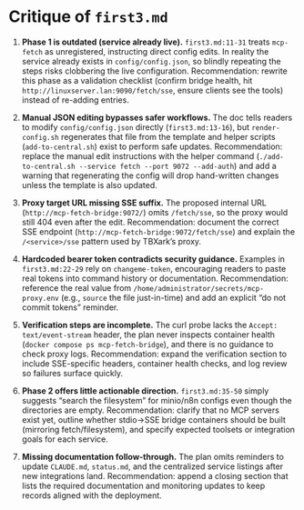 # Critique of `first3.md`

1. **Phase 1 is outdated (service already live).** `first3.md:11-31` treats `mcp-fetch` as unregistered, instructing direct config edits. In reality the service already exists in `config/config.json`, so blindly repeating the steps risks clobbering the live configuration. Recommendation: rewrite this phase as a validation checklist (confirm bridge health, hit `http://linuxserver.lan:9090/fetch/sse`, ensure clients see the tools) instead of re-adding entries.

2. **Manual JSON editing bypasses safer workflows.** The doc tells readers to modify `config/config.json` directly (`first3.md:13-16`), but `render-config.sh` regenerates that file from the template and helper scripts (`add-to-central.sh`) exist to perform safe updates. Recommendation: replace the manual edit instructions with the helper command (`./add-to-central.sh --service fetch --port 9072 --add-auth`) and add a warning that regenerating the config will drop hand-written changes unless the template is also updated.

3. **Proxy target URL missing SSE suffix.** The proposed internal URL (`http://mcp-fetch-bridge:9072/`) omits `/fetch/sse`, so the proxy would still 404 even after the edit. Recommendation: document the correct SSE endpoint (`http://mcp-fetch-bridge:9072/fetch/sse`) and explain the `/<service>/sse` pattern used by TBXark’s proxy.

4. **Hardcoded bearer token contradicts security guidance.** Examples in `first3.md:22-29` rely on `changeme-token`, encouraging readers to paste real tokens into command history or documentation. Recommendation: reference the real value from `/home/administrator/secrets/mcp-proxy.env` (e.g., `source` the file just-in-time) and add an explicit “do not commit tokens” reminder.

5. **Verification steps are incomplete.** The curl probe lacks the `Accept: text/event-stream` header, the plan never inspects container health (`docker compose ps mcp-fetch-bridge`), and there is no guidance to check proxy logs. Recommendation: expand the verification section to include SSE-specific headers, container health checks, and log review so failures surface quickly.

6. **Phase 2 offers little actionable direction.** `first3.md:35-50` simply suggests “search the filesystem” for minio/n8n configs even though the directories are empty. Recommendation: clarify that no MCP servers exist yet, outline whether stdio→SSE bridge containers should be built (mirroring fetch/filesystem), and specify expected toolsets or integration goals for each service.

7. **Missing documentation follow-through.** The plan omits reminders to update `CLAUDE.md`, `status.md`, and the centralized service listings after new integrations land. Recommendation: append a closing section that lists the required documentation and monitoring updates to keep records aligned with the deployment.
